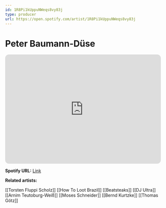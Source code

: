```yaml
---
id: 1R8Pi1kUppuNWeqs8vy83j
type: producer
url: https://open.spotify.com/artist/1R8Pi1kUppuNWeqs8vy83j
---
```

# Peter Baumann-Düse

<iframe style="border-radius:12px" src="https://open.spotify.com/embed/artist/1R8Pi1kUppuNWeqs8vy83j" width="100%" height="352" frameBorder="0" allowfullscreen="" allow="autoplay; clipboard-write; encrypted-media; fullscreen; picture-in-picture" loading="lazy"></iframe>

**Spotify URL:** [Link](https://open.spotify.com/artist/1R8Pi1kUppuNWeqs8vy83j)

**Related artists:**

[[Torsten Fluppi Scholz]]
[[How To Loot Brazil]]
[[Beatsteaks]]
[[DJ Ultra]]
[[Arnim Teutoburg-Weiß]]
[[Moses Schneider]]
[[Bernd Kurtzke]]
[[Thomas Götz]]
